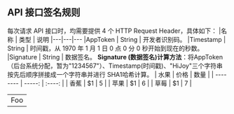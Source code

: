 ## API 接口签名规则
每次请求 API 接口时，均需要提供 4 个 HTTP Request Header，具体如下：
|名称 | 类型 | 说明
|---|---|---
|AppToken | String | 开发者识别码。
|Timestamp | String | 时间戳，从 1970 年 1 月 1 日 0 点 0 分 0 秒开始到现在的秒数。
|Signature | String | 数据签名。
**Signature (数据签名)计算方法**：将AppToken（后台系统分配，暂为"1234567"）、Timestamp(时间戳)、"HiJoy"三个字符串按先后顺序拼接成一个字符串并进行 SHA1哈希计算。
| 水果        | 价格    |  数量  |
| --------   | -----:   | :----: |
| 香蕉        | $1      |   5    |
| 苹果        | $1      |   6    |
| 草莓        | $1      |   7    |
<table>
    <tr>
        <td>Foo</td>
    </tr>
</table>